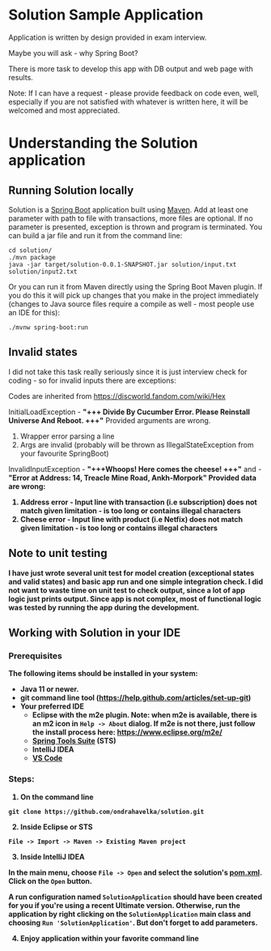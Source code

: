 # Solution Sample Application

Application is written by design provided in exam interview.

Maybe you will ask - why Spring Boot? 

There is more task to develop this app with DB output and web page with results.

Note: If I can have a request - please provide feedback on code even, well, especially if you are not satisfied with whatever is 
written here, it will be welcomed and most appreciated. 
# Understanding the Solution application 


## Running Solution locally
Solution is a [Spring Boot](https://spring.io/guides/gs/spring-boot) application built using [Maven](https://spring.io/guides/gs/maven/). 
Add at least one parameter with path to file with transactions, more files are optional.
If no parameter is presented, exception is thrown and program is terminated. 
You can build a jar file and run it from the command line:


```
cd solution/
./mvn package
java -jar target/solution-0.0.1-SNAPSHOT.jar solution/input.txt solution/input2.txt 
```


Or you can run it from Maven directly using the Spring Boot Maven plugin. If you do this it will pick up changes that you make in the project immediately (changes to Java source files require a compile as well - most people use an IDE for this):

```
./mvnw spring-boot:run
```
## Invalid states
I did not take this task really seriously since it is just interview check for coding - so for invalid inputs there are exceptions:

Codes are inherited from https://discworld.fandom.com/wiki/Hex

InitialLoadException - <b>"+++ Divide By Cucumber Error. Please Reinstall Universe And Reboot. +++"</b>
Provided arguments are wrong.
1) Wrapper error parsing a line 
2) Args are invalid (probably will be thrown as IllegalStateException from your favourite SpringBoot)

InvalidInputException - <b>"+++Whoops! Here comes the cheese! +++"</b> and - <b>"Error at Address: 14, Treacle Mine Road, Ankh-Morpork"<b>
Provided data are wrong: 
1) Address error - Input line with transaction (i.e subscription) does not match given limitation - is too long or contains illegal characters
1) Cheese error - Input line with product (i.e Netfix) does not match given limitation - is too long or contains illegal characters

## Note to unit testing
I have just wrote several unit test for model creation (exceptional states and valid states) and basic app run and one simple integration check.
I did not want to waste time on unit test to check output, since a lot of app logic just prints output.
Since app is not complex, most of functional logic was tested by running the app during the development.
## Working with Solution in your IDE

### Prerequisites
The following items should be installed in your system:
* Java 11 or newer.
* git command line tool (https://help.github.com/articles/set-up-git)
* Your preferred IDE 
  * Eclipse with the m2e plugin. Note: when m2e is available, there is an m2 icon in `Help -> About` dialog. If m2e is
  not there, just follow the install process here: https://www.eclipse.org/m2e/
  * [Spring Tools Suite](https://spring.io/tools) (STS)
  * IntelliJ IDEA
  * [VS Code](https://code.visualstudio.com)

### Steps:

1) On the command line
```
git clone https://github.com/ondrahavelka/solution.git
```
2) Inside Eclipse or STS
```
File -> Import -> Maven -> Existing Maven project
```

3) Inside IntelliJ IDEA

In the main menu, choose `File -> Open` and select the solution's [pom.xml](pom.xml). Click on the `Open` button.

A run configuration named `SolutionApplication` should have been created for you if you're using a recent Ultimate
version. Otherwise, run the application by right clicking on the `SolutionApplication` main class and choosing
`Run 'SolutionApplication'`. But don't forget to add parameters.

4) Enjoy application within your favorite command line